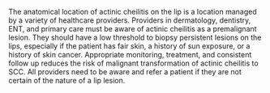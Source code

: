 The anatomical location of actinic cheilitis on the lip is a location managed by a variety of healthcare providers. Providers in dermatology, dentistry, ENT, and primary care must be aware of actinic cheilitis as a premalignant lesion. They should have a low threshold to biopsy persistent lesions on the lips, especially if the patient has fair skin, a history of sun exposure, or a history of skin cancer. Appropriate monitoring, treatment, and consistent follow up reduces the risk of malignant transformation of actinic cheilitis to SCC. All providers need to be aware and refer a patient if they are not certain of the nature of a lip lesion.
